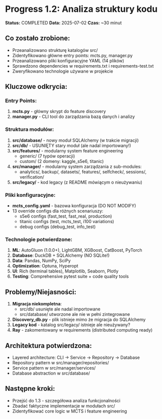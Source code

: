 # Progress 1.2: Analiza struktury kodu

**Status:** COMPLETED
**Data:** 2025-07-02
**Czas:** ~30 minut

## Co zostało zrobione:
- Przeanalizowano strukturę katalogów src/
- Zidentyfikowano główne entry points: mcts.py, manager.py
- Przeanalizowano pliki konfiguracyjne YAML (14 plików)
- Sprawdzono dependencies w requirements.txt i requirements-test.txt
- Zweryfikowano technologie używane w projekcie

## Kluczowe odkrycia:

### Entry Points:
1. **mcts.py** - główny skrypt do feature discovery
2. **manager.py** - CLI tool do zarządzania bazą danych i analizy

### Struktura modułów:
1. **src/database/** - nowy moduł SQLAlchemy (w trakcie migracji)
2. **src/db/** - USUNIĘTY stary moduł (ale nadal importowany!)
3. **src/features/** - modularny system feature engineering
   - generic/ (7 typów operacji)
   - custom/ (2 domeny: kaggle_s5e6, titanic)
4. **src/manager/** - modularny system zarządzania z sub-modules:
   - analytics/, backup/, datasets/, features/, selfcheck/, sessions/, verification/
5. **src/legacy/** - kod legacy (z README mówiącym o nieużywaniu)

### Pliki konfiguracyjne:
- **mcts_config.yaml** - bazowa konfiguracja (DO NOT MODIFY)
- 13 override configs dla różnych scenariuszy:
  - s5e6 configs (fast_test, fast_real, production)
  - titanic configs (test, mcts_test, i100 variations)
  - debug configs (debug_test, info_test)

### Technologie potwierdzone:
1. **ML**: AutoGluon (1.0.0+), LightGBM, XGBoost, CatBoost, PyTorch
2. **Database**: DuckDB + SQLAlchemy (NO SQLite!)
3. **Data**: Pandas, NumPy, SciPy
4. **Optimization**: Optuna, Hyperopt
5. **UI**: Rich (terminal tables), Matplotlib, Seaborn, Plotly
6. **Testing**: Comprehensive pytest suite + code quality tools

## Problemy/Niejasności:
1. **Migracja niekompletna**: 
   - src/db/ usunięte ale nadal importowane
   - src/database/ utworzone ale nie w pełni zintegrowane
2. **Discovery_db.py** - plik istnieje mimo że migracja do SQLAlchemy
3. **Legacy kod** - katalog src/legacy/ istnieje ale nieużywany?
4. **Ray** - zakomentowany w requirements (distributed computing ready)

## Architektura potwierdzona:
- Layered architecture: CLI → Service → Repository → Database
- Repository pattern w src/manager/repositories/
- Service pattern w src/manager/services/
- Database abstraction w src/database/

## Następne kroki:
- Przejść do 1.3 - szczegółowa analiza funkcjonalności
- Zbadać faktyczne implementacje w modułach src/
- Zidentyfikować core logic w MCTS i feature engineering